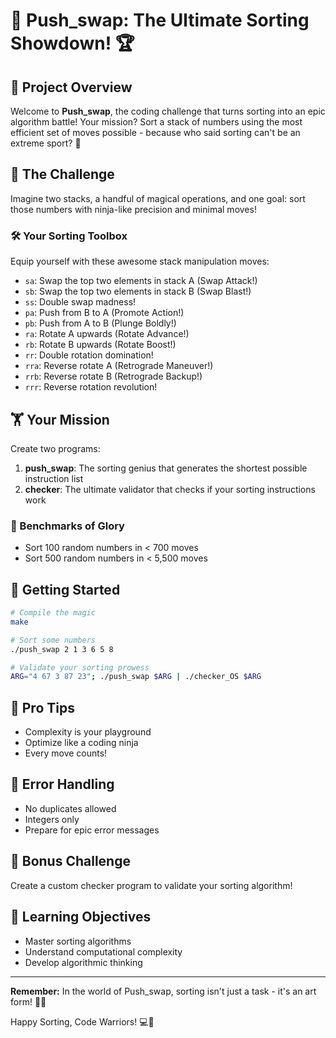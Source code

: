# 🔢 Push_swap: The Ultimate Sorting Showdown! 🏆

## 🚀 Project Overview

Welcome to **Push_swap**, the coding challenge that turns sorting into an epic algorithm battle! Your mission? Sort a stack of numbers using the most efficient set of moves possible - because who said sorting can't be an extreme sport? 🤖

## 🎲 The Challenge

Imagine two stacks, a handful of magical operations, and one goal: sort those numbers with ninja-like precision and minimal moves!

### 🛠️ Your Sorting Toolbox
Equip yourself with these awesome stack manipulation moves:
- `sa`: Swap the top two elements in stack A (Swap Attack!)
- `sb`: Swap the top two elements in stack B (Swap Blast!)
- `ss`: Double swap madness!
- `pa`: Push from B to A (Promote Action!)
- `pb`: Push from A to B (Plunge Boldly!)
- `ra`: Rotate A upwards (Rotate Advance!)
- `rb`: Rotate B upwards (Rotate Boost!)
- `rr`: Double rotation domination!
- `rra`: Reverse rotate A (Retrograde Maneuver!)
- `rrb`: Reverse rotate B (Retrograde Backup!)
- `rrr`: Reverse rotation revolution!

## 🏋️ Your Mission

Create two programs:
1. **push_swap**: The sorting genius that generates the shortest possible instruction list
2. **checker**: The ultimate validator that checks if your sorting instructions work

### 🎯 Benchmarks of Glory
- Sort 100 random numbers in < 700 moves
- Sort 500 random numbers in < 5,500 moves

## 🚦 Getting Started

```bash
# Compile the magic
make

# Sort some numbers
./push_swap 2 1 3 6 5 8

# Validate your sorting prowess
ARG="4 67 3 87 23"; ./push_swap $ARG | ./checker_OS $ARG
```

## 🤔 Pro Tips
- Complexity is your playground
- Optimize like a coding ninja
- Every move counts!

## 🚨 Error Handling
- No duplicates allowed
- Integers only
- Prepare for epic error messages

## 🏅 Bonus Challenge
Create a custom checker program to validate your sorting algorithm!

## 🧠 Learning Objectives
- Master sorting algorithms
- Understand computational complexity
- Develop algorithmic thinking


---

**Remember:** In the world of Push_swap, sorting isn't just a task - it's an art form! 🎨🔢

Happy Sorting, Code Warriors! 💻🚀